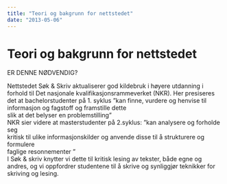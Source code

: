 ```yaml
---
title: "Teori og bakgrunn for nettstedet"
date: "2013-05-06"
---
```


# Teori og bakgrunn for nettstedet 

ER DENNE NØDVENDIG?

Nettstedet Søk & Skriv aktualiserer god kildebruk i høyere utdanning i forhold til Det nasjonale kvalifikasjonsrammeverket (NKR). Her presiseres det at bachelorstudenter på 1. 
syklus ”kan finne, vurdere og henvise til informasjon og fagstoff og framstille dette  
slik at det belyser en problemstilling”  
NKR sier videre at masterstudenter på 2.syklus: ”kan analysere og forholde seg  
kritisk til ulike informasjonskilder og anvende disse til å strukturere og formulere  
faglige resonnementer ”  
I Søk & skriv knytter vi dette til kritisk lesing av tekster, både egne og andres, og vi oppfordrer studentene til å skrive og synliggjør teknikker for skriving og lesing.
